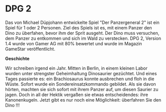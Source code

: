 # DPG 2

Das von Michael Düpjohann entwickelte Spiel "Der Panzergeneral 2" ist ein Spiel für 1 oder 2 Personen. Ziel des Spiels ist es, mit einem Panzer den Dino zu überfahen, bevor ihm der Sprit ausgeht. Der Dino muss versuchen, dem Panzer zu entkommen und sich im Wald zu verstecken. DPG 2, Version 1.4 wurde von Gamer AG mit 80% bewertet und wurde im Magazin GameStar veröffentlicht.


**Geschichte**

Wir schreiben irgend ein Jahr. Mitten in Berlin, in einem kleinen Labor wurden unter strengster Geheimhaltung Dinosaurier gezüchtet. Und eines Tages passierte es: ein Brachiosaurus konnte ausbrechen und floh in die Wüste. Sofort wurde ein Sondereinsatzkommando gebildet. Als sie davon hörten, machten sie sich sofort mit ihrem Panzer auf, um diesen Saurier zu jagen. Doch in all der Hektik vergaßen sie etwas entscheidendes: ihre Kanonenkugeln. Jetzt gibt es nur noch eine Möglichkeit: überfahren Sie den Dino !!!
